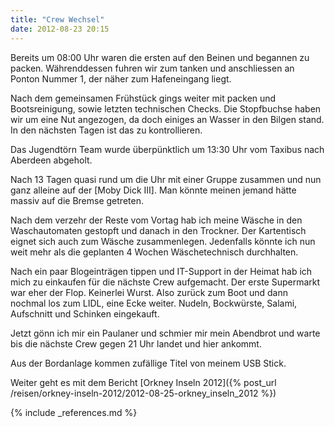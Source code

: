 ```yaml
---
title: "Crew Wechsel"
date: 2012-08-23 20:15
---
```

Bereits um 08:00 Uhr waren die ersten auf den Beinen und begannen zu packen. Währenddessen fuhren wir zum tanken und anschliessen an Ponton Nummer 1, der näher zum Hafeneingang liegt.

<!--more-->

Nach dem gemeinsamen Frühstück gings weiter mit packen und Bootsreinigung, sowie letzten technischen Checks. Die Stopfbuchse haben wir um eine Nut angezogen, da doch einiges an Wasser in den Bilgen stand. In den nächsten Tagen ist das zu kontrollieren.

Das Jugendtörn Team wurde überpünktlich um 13:30 Uhr vom Taxibus nach Aberdeen abgeholt.

Nach 13 Tagen quasi rund um die Uhr mit einer Gruppe zusammen und nun ganz alleine auf der [Moby Dick III]. Man könnte meinen jemand hätte massiv auf die Bremse getreten.

Nach dem verzehr der Reste vom Vortag hab ich meine Wäsche in den Waschautomaten gestopft und danach in den Trockner. Der Kartentisch eignet sich auch zum Wäsche zusammenlegen. Jedenfalls könnte ich nun weit mehr als die geplanten 4 Wochen Wäschetechnisch durchhalten.

Nach ein paar Blogeinträgen tippen und IT-Support in der Heimat hab ich mich zu einkaufen für die nächste Crew aufgemacht. Der erste Supermarkt war eher der Flop. Keinerlei Wurst. Also zurück zum Boot und dann nochmal los zum LIDL, eine Ecke weiter. Nudeln, Bockwürste, Salami, Aufschnitt und Schinken eingekauft.

Jetzt gönn ich mir ein Paulaner und schmier mir mein Abendbrot und warte bis die nächste Crew gegen 21 Uhr landet und hier ankommt.

Aus der Bordanlage kommen zufällige Titel von meinem USB Stick.

Weiter geht es mit dem Bericht [Orkney Inseln 2012]({% post_url /reisen/orkney-inseln-2012/2012-08-25-orkney_inseln_2012 %}) 

{% include _references.md %}
